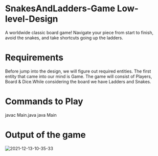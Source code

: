 # SnakesAndLadders-Game Low-level-Design
   A worldwide classic board game! Navigate your piece from start to finish, avoid the snakes, and take shortcuts going up the ladders.
# Requirements
 Before jump into the design, we will figure out required entities. The first entity that came into our mind is Game. The game will consist of Players, Board & Dice.While considering the board we have Ladders and Snakes.
     
# Commands to Play 
  javac Main.java
  java Main 
# Output of the game
![2021-12-13-10-35-33](https://user-images.githubusercontent.com/72811328/145755959-3fae3115-9b2e-4ca4-808b-2cbca0e9a53d.png)



